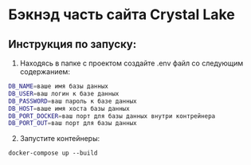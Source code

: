 #  Бэкнэд часть сайта Crystal Lake

## Инструкция по запуску:

1) Находясь в папке с проектом создайте .env файл со следующим содержанием:
```bash
DB_NAME=ваше имя базы данных
DB_USER=ваш логин к базе данных
DB_PASSWORD=ваш пароль к базе данных
DB_HOST=ваше имя хоста базы данных
DB_PORT_DOCKER=ваш порт для базы данных внутри контрейнера
DB_PORT_OUT=ваш порт для базы данных

```
2) Запустите контейнеры:
```
docker-compose up --build
```